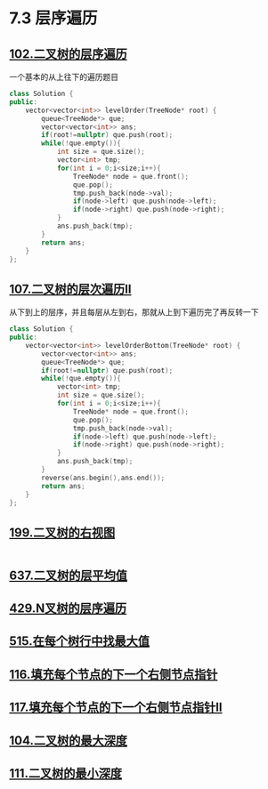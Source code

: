 # 7.3 层序遍历

## [102.二叉树的层序遍历](https://leetcode.cn/problems/binary-tree-level-order-traversal/)

一个基本的从上往下的遍历题目

```cpp
class Solution {
public:
    vector<vector<int>> levelOrder(TreeNode* root) {
        queue<TreeNode*> que;
        vector<vector<int>> ans;
        if(root!=nullptr) que.push(root);
        while(!que.empty()){
            int size = que.size();
            vector<int> tmp;
            for(int i = 0;i<size;i++){
                TreeNode* node = que.front();
                que.pop();
                tmp.push_back(node->val);
                if(node->left) que.push(node->left);
                if(node->right) que.push(node->right);
            }
            ans.push_back(tmp);
        }
        return ans;
    }
};
```

## [107.二叉树的层次遍历II](https://leetcode.cn/problems/binary-tree-level-order-traversal-ii/)

从下到上的层序，并且每层从左到右，那就从上到下遍历完了再反转一下

```cpp
class Solution {
public:
    vector<vector<int>> levelOrderBottom(TreeNode* root) {
        vector<vector<int>> ans;
        queue<TreeNode*> que;
        if(root!=nullptr) que.push(root);
        while(!que.empty()){
            vector<int> tmp;
            int size = que.size();
            for(int i = 0;i<size;i++){
                TreeNode* node = que.front();
                que.pop();
                tmp.push_back(node->val);
                if(node->left) que.push(node->left);
                if(node->right) que.push(node->right);
            }
            ans.push_back(tmp);
        }
        reverse(ans.begin(),ans.end());
        return ans;
    }
};
```

## [199.二叉树的右视图](https://leetcode.cn/problems/binary-tree-right-side-view/)


```cpp

```

## [637.二叉树的层平均值](https://leetcode.cn/problems/average-of-levels-in-binary-tree/)

## [429.N叉树的层序遍历](https://leetcode.cn/problems/n-ary-tree-level-order-traversal/)

## [515.在每个树行中找最大值](https://leetcode.cn/problems/find-largest-value-in-each-tree-row/)

## [116.填充每个节点的下一个右侧节点指针](https://leetcode.cn/problems/populating-next-right-pointers-in-each-node/)

## [117.填充每个节点的下一个右侧节点指针II](https://leetcode.cn/problems/populating-next-right-pointers-in-each-node-ii/)

## [104.二叉树的最大深度](https://leetcode.cn/problems/maximum-depth-of-binary-tree/)

## [111.二叉树的最小深度](https://leetcode.cn/problems/minimum-depth-of-binary-tree/)

```

```
